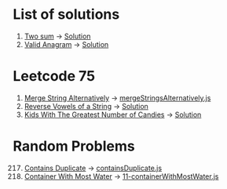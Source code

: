 # List of solutions

1. [Two sum](https://leetcode.com/problems/two-sum/description/) -> [Solution](1-twoSum.js)
2. [Valid Anagram](https://leetcode.com/problems/valid-anagram/) -> [Solution](242-validAnagram.js)

# Leetcode 75

1. [Merge String Alternatively](https://leetcode.com/problems/merge-strings-alternately/description) -> [mergeStringsAlternatively.js](1768-mergeStringsAlternatively.js)
2. [Reverse Vowels of a String](https://leetcode.com/problems/reverse-vowels-of-a-string/) -> [Solution](354-reverseVowelsOfAString.js)
3. [Kids With The Greatest Number of Candies](https://leetcode.com/problems/kids-with-the-greatest-number-of-candies/) -> [Solution](1431-kidsWiththeGreatestNumberofCandies.js)

# Random Problems

217. [Contains Duplicate](https://leetcode.com/problems/contains-duplicate/description/) -> [containsDuplicate.js](217-containsDuplicate.js)
218. [Container With Most Water](https://leetcode.com/problems/container-with-most-water/description/) -> [11-containerWithMostWater.js](11-containerWithMostWater.js)
